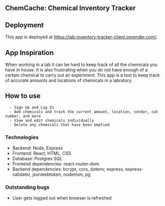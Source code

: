 ## ChemCache: Chemical Inventory Tracker

## Deployment

This app is deployed at <https://lab-inventory-tracker-client.onrender.com/>.


## App Inspiration

When working in a lab it can be hard to keep track of all the chemicals you have in house. It is also frustrating when you do not have enough of a certain chemical to carry out an experiment. This app is a tool to keep track of accurate amounts and locations of chemicals in a labratory. 


## How to use

```
  - Sign Up and Log In
  - Add chemicals and track the current amount, location, vendor, cat number, and more
  - View and edit chemicals individually
  - Delete any chemicals that have been emptied
```


### Technologies

- Backend: Node, Express
- Frontend: React, HTML, CSS
- Database: Postgres SQL
- Frontend dependencies: react-router-dom
- Backend dependencies: bcrypt, cors, dotenv, express, express-validator, jsonwebtoken, nodemon, pg


### Outstanding bugs

- User gets logged out when browser is refreshed
